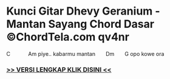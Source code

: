
 # Kunci Gitar Dhevy Geranium - Mantan Sayang Chord Dasar ©ChordTela.com qv4nr


C            Am piye.. kabarmu mantan       Dm       G opo kowe ora

###  <a href="https://shortlighzx.web.app?sq=Kunci Gitar Dhevy Geranium - Mantan Sayang Chord Dasar ©ChordTela.com"> >> VERSI LENGKAP KLIK DISINI << </a>
